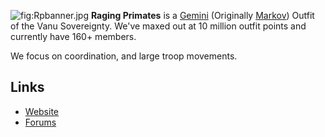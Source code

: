![](Rpbanner.jpg "fig:Rpbanner.jpg") **Raging Primates** is a
[Gemini](Gemini "wikilink") (Originally [Markov](Markov "wikilink"))
Outfit of the Vanu Sovereignty. We've maxed out at 10 million outfit
points and currently have 160+ members.

We focus on coordination, and large troop movements.

## Links

-   [Website](http://ragingprimates.wetpaint.com/)
-   [Forums](http://ragingprimates.proboards.com)